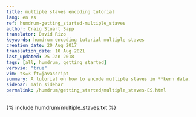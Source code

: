 ```yaml
---
title: multiple staves encoding tutorial
lang: en es
ref: humdrum-getting_started-multiple_staves
author: Craig Stuart Sapp
translator: David Rizo
keywords: humdrum encoding tutorial multiple staves
creation_date: 20 Aug 2017
translation_date: 10 Aug 2021
last_updated: 25 Jan 2018
tags: [all, humdrum, getting_started]
verovio: "true"
vim: ts=3 ft=javascript
summary: A tutorial on how to encode multiple staves in **kern data.
sidebar: main_sidebar
permalink: /humdrum/getting_started/multiple_staves-ES.html
---
```


{% include humdrum/multiple_staves.txt %}

